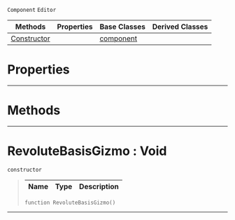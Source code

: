  `Component` `Editor`



|Methods|Properties|Base Classes|Derived Classes|
|---|---|---|---|
|[ Constructor](https://github.com/zeroengineteam/ZeroDocs/blob/master/code_reference/class_reference/revolutebasisgizmo.markdown#revolutebasisgizmo-void)| |[component](https://github.com/zeroengineteam/ZeroDocs/blob/master/code_reference/class_reference/component.markdown)| |


 #  Properties


---  
 #  Methods


---  
 #  RevoluteBasisGizmo : Void

 `constructor`

> 
> |Name|Type|Description|
> |---|---|---|
> ``` lang=cpp, name=Zilch
> function RevoluteBasisGizmo()
> ``` 


---  
 

 